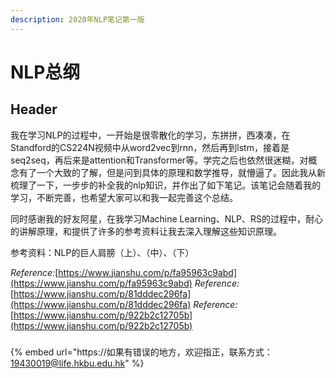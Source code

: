 ```yaml
---
description: 2020年NLP笔记第一版
---
```


# NLP总纲

## Header

我在学习NLP的过程中，一开始是很零散化的学习，东拼拼，西凑凑，在Standford的CS224N视频中从word2vec到rnn，然后再到lstm，接着是seq2seq，再后来是attention和Transformer等。学完之后也依然很迷糊，对概念有了一个大致的了解，但是问到具体的原理和数学推导，就懵逼了。因此我从新梳理了一下，一步步的补全我的nlp知识，并作出了如下笔记。该笔记会随着我的学习，不断完善，也希望大家可以和我一起完善这个总结。

同时感谢我的好友阿星，在我学习Machine Learning、NLP、RS的过程中，耐心的讲解原理，和提供了许多的参考资料让我去深入理解这些知识原理。

参考资料：NLP的巨人肩膀（上）、（中）、（下）

_Reference:_[https://www.jianshu.com/p/fa95963c9abd](https://www.jianshu.com/p/fa95963c9abd) _Reference:_[https://www.jianshu.com/p/81dddec296fa](https://www.jianshu.com/p/81dddec296fa) _Reference:_[https://www.jianshu.com/p/922b2c12705b](https://www.jianshu.com/p/922b2c12705b)

### 

{% embed url="https://如果有错误的地方，欢迎指正，联系方式：19430019@life.hkbu.edu.hk" %}



### 

